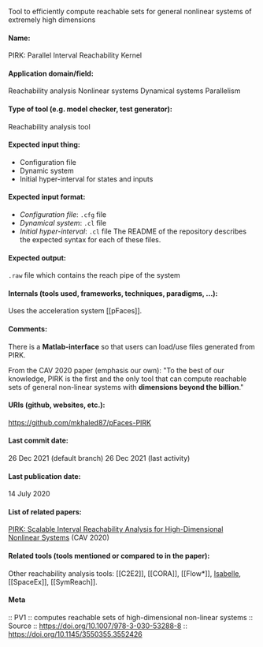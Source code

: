 Tool to efficiently compute reachable sets for general nonlinear systems of extremely high dimensions

#### Name:
PIRK: Parallel Interval Reachability Kernel

#### Application domain/field:
Reachability analysis
Nonlinear systems
Dynamical systems
Parallelism

#### Type of tool (e.g. model checker, test generator):
Reachability analysis tool

#### Expected input thing:
- Configuration file
- Dynamic system
- Initial hyper-interval for states and inputs

#### Expected input format:
- *Configuration file*: `.cfg` file
- *Dynamical system*: `.cl` file
- *Initial hyper-interval*: `.cl` file
The README of the repository describes the expected syntax for each of these files.

#### Expected output:
`.raw` file which contains the reach pipe of the system

#### Internals (tools used, frameworks, techniques, paradigms, ...):
Uses the acceleration system [[pFaces]].

#### Comments:
There is a **Matlab-interface** so that users can load/use files generated from PIRK.

From the CAV 2020 paper (emphasis our own): "To the best of our knowledge, PIRK is the first and the only tool that can compute reachable sets of general non-linear systems with **dimensions beyond the billion**."

#### URIs (github, websites, etc.):
https://github.com/mkhaled87/pFaces-PIRK

#### Last commit date:
26 Dec 2021 (default branch)
26 Dec 2021 (last activity)

#### Last publication date:
14 July 2020

#### List of related papers:
[PIRK: Scalable Interval Reachability Analysis for High-Dimensional Nonlinear Systems](https://doi.org/10.1007/978-3-030-53288-8_27) (CAV 2020)

#### Related tools (tools mentioned or compared to in the paper):
Other reachability analysis tools: [[C2E2]], [[CORA]], [[Flow\*]], [Isabelle](Provers/Isabelle-HOL.md), [[SpaceEx]], [[SymReach]].

#### Meta
:: PV1 :: computes reachable sets of high-dimensional non-linear systems
:: Source :: https://doi.org/10.1007/978-3-030-53288-8 :: https://doi.org/10.1145/3550355.3552426
